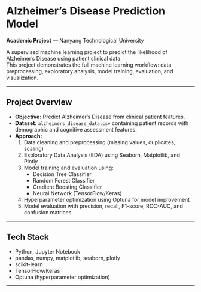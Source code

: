 # Alzheimer’s Disease Prediction Model

**Academic Project** — Nanyang Technological University

A supervised machine learning project to predict the likelihood of Alzheimer’s Disease using patient clinical data.  
This project demonstrates the full machine learning workflow: data preprocessing, exploratory analysis, model training, evaluation, and visualization.

---

## Project Overview
- **Objective:** Predict Alzheimer’s Disease from clinical patient features.  
- **Dataset:** `alzheimers_disease_data.csv` containing patient records with demographic and cognitive assessment features.  
- **Approach:**  
  1. Data cleaning and preprocessing (missing values, duplicates, scaling)  
  2. Exploratory Data Analysis (EDA) using Seaborn, Matplotlib, and Plotly  
  3. Model training and evaluation using:
     - Decision Tree Classifier  
     - Random Forest Classifier  
     - Gradient Boosting Classifier  
     - Neural Network (TensorFlow/Keras)  
  4. Hyperparameter optimization using Optuna for model improvement  
  5. Model evaluation with precision, recall, F1-score, ROC-AUC, and confusion matrices  

---

## Tech Stack
- Python, Jupyter Notebook  
- pandas, numpy, matplotlib, seaborn, plotly  
- scikit-learn  
- TensorFlow/Keras  
- Optuna (hyperparameter optimization)  

---

